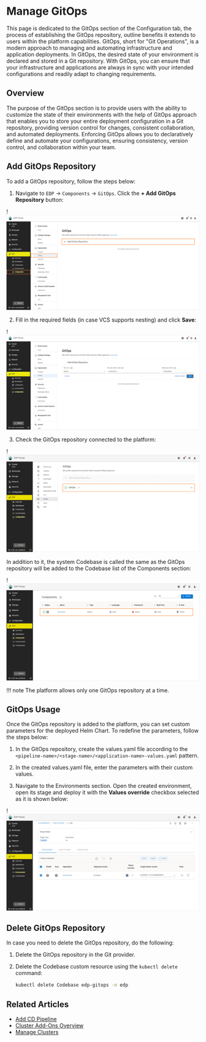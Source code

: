 # Manage GitOps

This page is dedicated to the GitOps section of the Configuration tab, the process of establishing the GitOps repository, outline benefits it extends to users within the platform capabilities. GitOps, short for "Git Operations", is a modern approach to managing and automating infrastructure and application deployments. In GitOps, the desired state of your environment is declared and stored in a Git repository. With GitOps, you can ensure that your infrastructure and applications are always in sync with your intended configurations and readily adapt to changing requirements.

## Overview

The purpose of the GitOps section is to provide users with the ability to customize the state of their environments with the help of GitOps approach that enables you to store your entire deployment configuration in a Git repository, providing version control for changes, consistent collaboration, and automated deployments. Enforcing GitOps allows you to declaratively define and automate your configurations, ensuring consistency, version control, and collaboration within your team.

## Add GitOps Repository

To add a GitOps repository, follow the steps below:

1. Navigate to `EDP` -> `Components` -> `GitOps`. Click the **+ Add GitOps Repository** button:

  !![Add GitOps repository](../assets/user-guide/add_new_gitops_repo.png "Add GitOps repository")

2. Fill in the required fields (in case VCS supports nesting) and click **Save**:

  !![Required fields](../assets/user-guide/gitops_required_fields.png "Required fields")

3. Check the GitOps repository connected to the platform:

  !![System Codebase](../assets/user-guide/gitops_repo_added.png "System Codebase")

In addition to it, the system Codebase is called the same as the GitOps repository will be added to the Codebase list of the Components section:

  !![GitOps Codebase](../assets/user-guide/system_codebase.png "GitOps Codebase")

!!! note
    The platform allows only one GitOps repository at a time.

## GitOps Usage

Once the GitOps repository is added to the platform, you can set custom parameters for the deployed Helm Chart. To redefine the parameters, follow the steps below:

1. In the GitOps repository, create the values.yaml file according to the `<pipeline-name>/<stage-name>/<application-name>-values.yaml` pattern.

2. In the created values.yaml file, enter the parameters with their custom values.

3. Navigate to the Environments section. Open the created environment, open its stage and deploy it with the **Values override** checkbox selected as it is shown below:

  !![GitOps Codebase](../assets/user-guide/values_override_deploy.png "GitOps Codebase")

## Delete GitOps Repository

In case you need to delete the GitOps repository, do the following:

1. Delete the GitOps repository in the Git provider.

2. Delete the Codebase custom resource using the `kubectl delete` command:

    ```bash
    kubectl delete Codebase edp-gitops -n edp
    ```

## Related Articles

* [Add CD Pipeline](../user-guide/add-cd-pipeline.md)
* [Cluster Add-Ons Overview](../operator-guide/add-ons-overview.md)
* [Manage Clusters](cluster.md)
